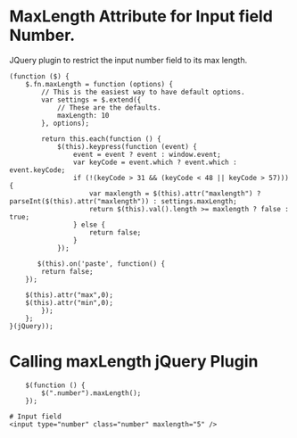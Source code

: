 # MaxLength Attribute for Input field Number.
JQuery plugin to restrict the input number field to its max length.

    (function ($) {
        $.fn.maxLength = function (options) {
            // This is the easiest way to have default options.
            var settings = $.extend({
                // These are the defaults.
                maxLength: 10
            }, options);

            return this.each(function () {
                $(this).keypress(function (event) {
                    event = event ? event : window.event;
                    var keyCode = event.which ? event.which : event.keyCode;
                    if (!(keyCode > 31 && (keyCode < 48 || keyCode > 57))) {
                        var maxlength = $(this).attr("maxlength") ? parseInt($(this).attr("maxlength")) : settings.maxLength;
                        return $(this).val().length >= maxlength ? false : true;
                    } else {
                        return false;
                    }
                });
               
	       $(this).on('paste', function() {
			return false;
		});
		
		$(this).attr("max",0);
		$(this).attr("min",0);
            });
        };
    }(jQuery));

   # Calling maxLength jQuery Plugin
        $(function () {
            $(".number").maxLength();
        });
    
    # Input field
    <input type="number" class="number" maxlength="5" />
